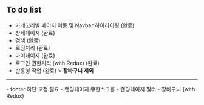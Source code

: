 ## To do list

- 카테고리별 페이지 이동 및 Navbar 하이라이팅 (완료)
- 상세페이지 (완료)
- 검색 (완료)
- 로딩처리 (완료)
- 마이페이지 (완료)
- 로그인 권한처리 (with Redux) (완료)
- 반응형 작업 (완료) > **장바구니 제외**

<hr />
- footer 하단 고정 필요
- 랜딩페이지 무한스크롤
- 랜딩페이지 필터
- 장바구니 (with Redux)

